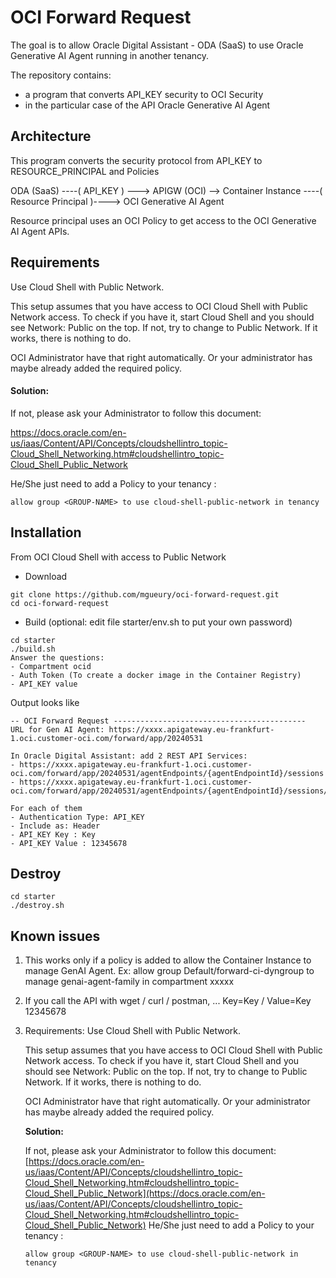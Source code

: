 # OCI Forward Request

The goal is to allow Oracle Digital Assistant - ODA (SaaS) to use Oracle Generative AI Agent running in another tenancy. 

The repository contains:
- a program that converts API_KEY security to OCI Security
- in the particular case of the API Oracle Generative AI Agent

## Architecture

This program converts the security protocol from API_KEY to RESOURCE_PRINCIPAL and Policies

ODA (SaaS) ----( API_KEY ) ---> APIGW (OCI) --> Container Instance ----( Resource Principal )----> OCI Generative AI Agent

Resource principal uses an OCI Policy to get access to the OCI Generative AI Agent APIs.

## Requirements

Use Cloud Shell with Public Network.

This setup assumes that you have access to OCI Cloud Shell with Public Network access. To check if you have it, start Cloud Shell and you should see Network: Public on the top. If not, try to change to Public Network. If it works, there is nothing to do.

OCI Administrator have that right automatically. Or your administrator has maybe already added the required policy.

#### Solution:
  If not, please ask your Administrator to follow this document:
  
  https://docs.oracle.com/en-us/iaas/Content/API/Concepts/cloudshellintro_topic-Cloud_Shell_Networking.htm#cloudshellintro_topic-Cloud_Shell_Public_Network

   He/She just need to add a Policy to your tenancy :
   ```
   allow group <GROUP-NAME> to use cloud-shell-public-network in tenancy
   ```

## Installation
From OCI Cloud Shell with access to Public Network

- Download
```
git clone https://github.com/mgueury/oci-forward-request.git
cd oci-forward-request
```
- Build (optional: edit file starter/env.sh to put your own password)
```
cd starter
./build.sh
Answer the questions: 
- Compartment ocid
- Auth Token (To create a docker image in the Container Registry)
- API_KEY value
```

Output looks like
```
-- OCI Forward Request -------------------------------------------
URL for Gen AI Agent: https://xxxx.apigateway.eu-frankfurt-1.oci.customer-oci.com/forward/app/20240531

In Oracle Digital Assistant: add 2 REST API Services:
- https://xxxx.apigateway.eu-frankfurt-1.oci.customer-oci.com/forward/app/20240531/agentEndpoints/{agentEndpointId}/sessions
- https://xxxx.apigateway.eu-frankfurt-1.oci.customer-oci.com/forward/app/20240531/agentEndpoints/{agentEndpointId}/sessions/{sessionId}/actions/execute

For each of them
- Authentication Type: API_KEY
- Include as: Header
- API_KEY Key : Key
- API_KEY Value : 12345678
```

## Destroy

```
cd starter
./destroy.sh
```

## Known issues

1. This works only if a policy is added to allow the Container Instance to manage GenAI Agent. Ex:
   allow group Default/forward-ci-dyngroup to manage genai-agent-family in compartment xxxxx
2. If you call the API with wget / curl / postman, ... Key=Key / Value=Key 12345678
3. Requirements: Use Cloud Shell with Public Network.
   
    This setup assumes that you have access to OCI Cloud Shell with Public Network access. To check if you have it, start Cloud Shell and you should see Network: Public on the top. If not, try to change to Public Network. If it works, there is nothing to do.
   
    OCI Administrator have that right automatically. Or your administrator has maybe already added the required policy.
   
    **Solution:**
   
    If not, please ask your Administrator to follow this document:
    [https://docs.oracle.com/en-us/iaas/Content/API/Concepts/cloudshellintro_topic-Cloud_Shell_Networking.htm#cloudshellintro_topic-Cloud_Shell_Public_Network](https://docs.oracle.com/en-us/iaas/Content/API/Concepts/cloudshellintro_topic-Cloud_Shell_Networking.htm#cloudshellintro_topic-Cloud_Shell_Public_Network)
    He/She just need to add a Policy to your tenancy :
    ```
    allow group <GROUP-NAME> to use cloud-shell-public-network in tenancy
    ```
